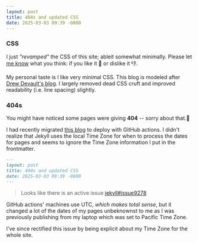 ```yaml
---
layout: post
title: 404s and updated CSS
date: 2025-03-03 09:39 -0800
---
```

### CSS

I just _"revamped"_ the CSS of this site; ableit somewhat minimally.
Please let [me know](mailto:farid.m.zakaria@gmail.com) what you think: if you like it 🫶 or dislike it 👎.

My personal taste is I like very minimal CSS. This blog is modeled after [Drew Devault's blog](https://drewdevault.com/). I largely removed dead CSS cruft and improved readability (i.e. line spacing) slightly.

### 404s

You might have noticed some pages were giving **404** -- sorry about that.🙇

I had recently migrated [this blog](https://fzakaria) to deploy with GitHub actions. I didn't realize that Jekyll uses the local Time Zone for when to process the dates for pages and seems to ignore the Time Zone information I put in the frontmatter.

```markdown
---
layout: post
title: 404s and updated CSS
date: 2025-03-03 09:39 -0800
---
```

> Looks like there is an active issue [jekyll#issue9278](https://github.com/jekyll/jekyll/issues/9278)

GitHub actions' machines use UTC, _which makes total sense_, but it changed a lot of the dates of my pages unbeknownst to me as I was previously publishing from my laptop which was set to Pacific Time Zone.

I've since rectified this issue by being explicit about my Time Zone for the whole site.